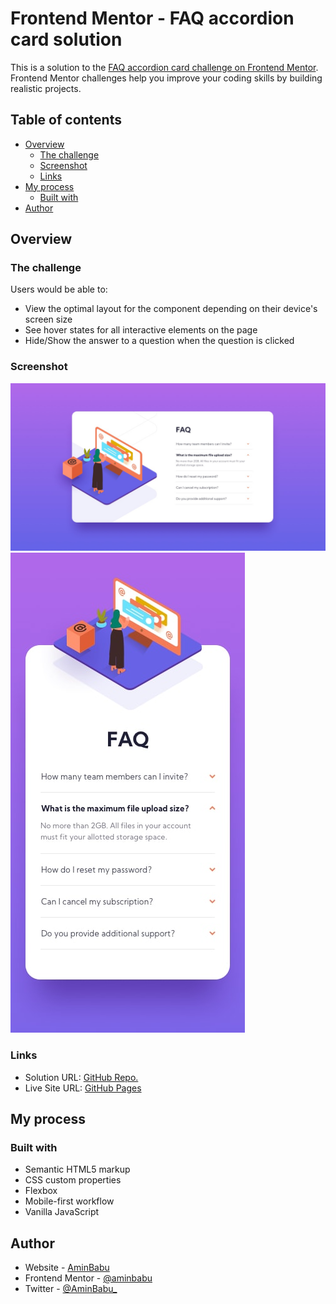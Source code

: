 # Frontend Mentor - FAQ accordion card solution

This is a solution to the [FAQ accordion card challenge on Frontend Mentor](https://www.frontendmentor.io/challenges/faq-accordion-card-XlyjD0Oam). Frontend Mentor challenges help you improve your coding skills by building realistic projects.

## Table of contents

- [Overview](#overview)
  - [The challenge](#the-challenge)
  - [Screenshot](#screenshot)
  - [Links](#links)
- [My process](#my-process)
  - [Built with](#built-with)
- [Author](#author)

## Overview

### The challenge

Users would be able to:

- View the optimal layout for the component depending on their device's screen size
- See hover states for all interactive elements on the page
- Hide/Show the answer to a question when the question is clicked

### Screenshot

![Desktop Preview](./design/desktop-design.jpg)
![Desktop Preview](./design/mobile-design.jpg)

### Links

- Solution URL: [GitHub Repo.](https://github.com/aminbabu/components/tree/master/faq-accordion-card)
- Live Site URL: [GitHub Pages](https://aminbabu.github.io/components/faq-accordion-card)

## My process

### Built with

- Semantic HTML5 markup
- CSS custom properties
- Flexbox
- Mobile-first workflow
- Vanilla JavaScript

## Author

- Website - [AminBabu](#)
- Frontend Mentor - [@aminbabu](https://www.frontendmentor.io/profile/aminbabu)
- Twitter - [@AminBabu\_](https://www.twitter.com/AminBabu_)
